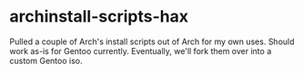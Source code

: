 # archinstall-scripts-hax
Pulled a couple of Arch's install scripts out of Arch for my own uses. Should work as-is for Gentoo currently. Eventually, we'll fork them over into a custom Gentoo iso.

